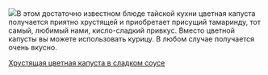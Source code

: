 <!--2025-07-23 15:03:34-->
<div class="yb">
  <div class="rss povarenok"><a href="https://www.povarenok.ru/recipes/show/182940/"><img src="https://www.povarenok.ru/data/cache/2025jul/22/23/3185087_73044-640x480.jpg"></a>В этом достаточно известном блюде тайской кухни цветная капуста получается приятно хрустящей и приобретает присущий тамаринду, тот самый, любимый нами, кисло-сладкий привкус. Вместо цветной капусты вы можете использовать курицу. В любом случае получается очень вкусно. <p class="titl"><a href="https://www.povarenok.ru/recipes/show/182940/">Хрустящая цветная капуста в сладком соусе</a></p></div>
</div>
